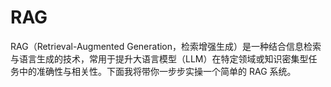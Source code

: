 # RAG
RAG（Retrieval-Augmented Generation，检索增强生成）是一种结合信息检索与语言生成的技术，常用于提升大语言模型（LLM）在特定领域或知识密集型任务中的准确性与相关性。下面我将带你一步步实操一个简单的 RAG 系统。
